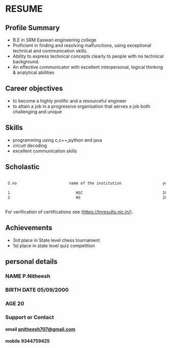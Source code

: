 # RESUME
## Profile Summary
* B.E in SRM Easwari engineering college
* Proficient in finding and resolving malfunctions, using exceptional technical and communication skills.
* Ability to express technical concepts clearly to people with no technical background.
* An effective communicator with excellent interpersonal, logical thinking & analytical abilities
## Career objectives
* to become a highly prolific and a resourceful engineer
* to attain a job in a progressive organisation that serves a job both challenging and unique

## Skills
* programming using c,c++,python and java
* circuit decoding
* excellent communication skills


## Scholastic
```markdown
   
 S.no                       name of the institution                  year               percentage of marks
 
 1                             HSC                                   2018                     80              
 2                             HS                                    2015                     97



```


For verification of certifications see (https://tnresults.nic.in/).

## Achievements
* 3rd place in State level chess tournament
* 1st place in state level quiz competition

## personal details 
### NAME         P.Nitheesh
### BIRTH DATE   05/09/2000
### AGE          20   


### Support or Contact

#### email     pnitheesh707@gmail.com
#### mobile    9344759425
